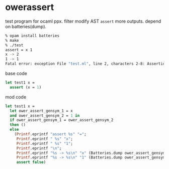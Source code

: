 # owerassert

test program for ocaml ppx.
filter modify AST `assert` more outputs.
depend on batteries(dump).

```sh
% opam install batteries
% make
% ./test                                                                                                                                                            1 ↵ ✭
assert = x 1
x -> 2
1 -> 1
Fatal error: exception File "test.ml", line 2, characters 2-8: Assertion failed
```

base code
```ocaml
let test1 x =
  assert (x = 1)
```

mod code
```ocaml
let test1 x =
  let ower_assert_gensym_1 = x
  and ower_assert_gensym_2 = 1 in
  if ower_assert_gensym_1 = ower_assert_gensym_2
  then ()
  else
    (Printf.eprintf "assert %s" "=";
     Printf.eprintf " %s" "x";
     Printf.eprintf " %s" "1";
     Printf.eprintf "\n";
     Printf.eprintf "%s -> %s\n" "x" (Batteries.dump ower_assert_gensym_1);
     Printf.eprintf "%s -> %s\n" "1" (Batteries.dump ower_assert_gensym_2);
     assert false)
```
